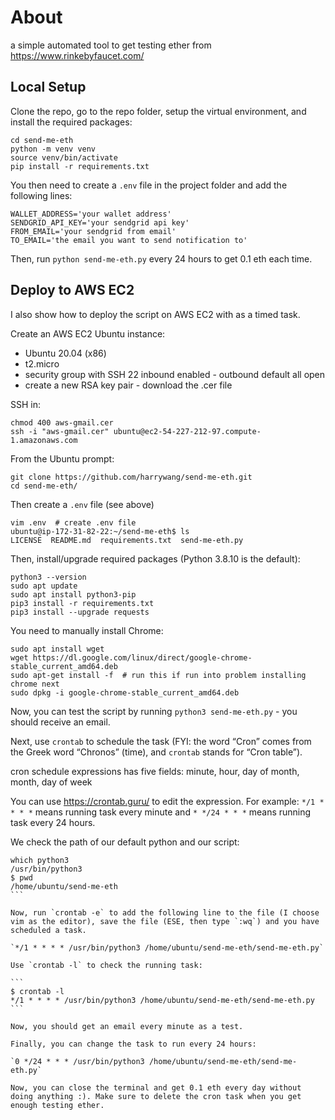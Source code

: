# About
a simple automated tool to get testing ether from https://www.rinkebyfaucet.com/

## Local Setup

Clone the repo, go to the repo folder, setup the virtual environment, and install the required packages:

```
cd send-me-eth
python -m venv venv
source venv/bin/activate
pip install -r requirements.txt
```

You then need to create a `.env` file in the project folder and add the following lines:

```
WALLET_ADDRESS='your wallet address'
SENDGRID_API_KEY='your sendgrid api key'
FROM_EMAIL='your sendgrid from email'
TO_EMAIL='the email you want to send notification to'
```

Then, run `python send-me-eth.py` every 24 hours to get 0.1 eth each time.

## Deploy to AWS EC2

I also show how to deploy the script on AWS EC2 with as a timed task.

Create an AWS EC2 Ubuntu instance:

- Ubuntu 20.04 (x86)
- t2.micro
- security group with SSH 22 inbound enabled - outbound default all open
- create a new RSA key pair - download the .cer file

SSH in:

```
chmod 400 aws-gmail.cer
ssh -i "aws-gmail.cer" ubuntu@ec2-54-227-212-97.compute-1.amazonaws.com
```

From the Ubuntu prompt:

```
git clone https://github.com/harrywang/send-me-eth.git
cd send-me-eth/
```

Then create a `.env` file (see above) 

```
vim .env  # create .env file
ubuntu@ip-172-31-82-22:~/send-me-eth$ ls
LICENSE  README.md  requirements.txt  send-me-eth.py
```



Then, install/upgrade required packages (Python 3.8.10 is the default):
```
python3 --version
sudo apt update
sudo apt install python3-pip
pip3 install -r requirements.txt
pip3 install --upgrade requests
```

You need to manually install Chrome:

```
sudo apt install wget
wget https://dl.google.com/linux/direct/google-chrome-stable_current_amd64.deb
sudo apt-get install -f  # run this if run into problem installing chrome next
sudo dpkg -i google-chrome-stable_current_amd64.deb
```

Now, you can test the script by running `python3 send-me-eth.py` - you should receive an email. 

Next, use `crontab` to schedule the task (FYI: the word “Cron” comes from the Greek word “Chronos” (time), and `crontab` stands for “Cron table”).

cron schedule expressions has five fields: minute, hour, day of month, month, day of week

You can use https://crontab.guru/ to edit the expression. For example: `*/1 * * * *` means running task every minute and `* */24 * * *` means running task every 24 hours.

We check the path of our default python and our script:

````
which python3
/usr/bin/python3
$ pwd
/home/ubuntu/send-me-eth
```

Now, run `crontab -e` to add the following line to the file (I choose vim as the editor), save the file (ESE, then type `:wq`) and you have scheduled a task.

`*/1 * * * * /usr/bin/python3 /home/ubuntu/send-me-eth/send-me-eth.py`

Use `crontab -l` to check the running task:

```
$ crontab -l
*/1 * * * * /usr/bin/python3 /home/ubuntu/send-me-eth/send-me-eth.py
```

Now, you should get an email every minute as a test. 

Finally, you can change the task to run every 24 hours:

`0 */24 * * * /usr/bin/python3 /home/ubuntu/send-me-eth/send-me-eth.py`

Now, you can close the terminal and get 0.1 eth every day without doing anything :). Make sure to delete the cron task when you get enough testing ether.